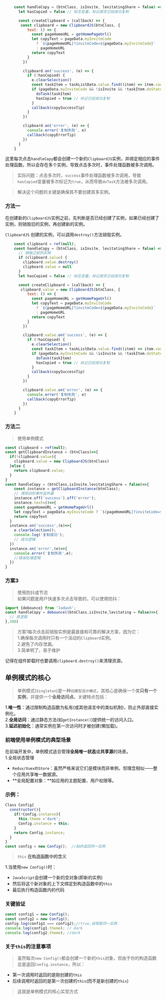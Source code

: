 ```javascript
    const handleCopy = (btnClass, isInvite, levitatingShare = false) => {
      let hasCopied = false // 标志变量，标记是否已经成功复制

      const createClipboard = (callback) => {
       const clipboard = new ClipboardJS(btnClass, {
          text: () => {
            const pageHomeURL = getHomePageUrl()
            let copyText = pageData.myInviteCode
              ? `${pageHomeURL}?inviteCode=${pageData.myInviteCode}`
              : pageHomeURL
            return copyText
          }
        })

        clipboard.on('success', (e) => {
          if (!hasCopied) {
            e.clearSelection()
            const taskItem = taskListData.value.find((item) => item.code === 'SHARE')
            if (pageData.myInviteCode && !isInvite && !taskItem.doStatus) {
              doTask(taskItem)
              hasCopied = true // 标记已经成功复制
            }
            callback(copySuccessTip)
          }
        })

        clipboard.on('error', (e) => {
          console.error('复制失败', e)
          callback(copyErrorTip)
        })
      }
    }
```
这里每次点击`handleCopy`都会创建一个新的`ClipboardJS`实例，并绑定相应的事件处理函数。所以会存在多个实例，导致点击多次时，事件处理函数被多次调用。  
> 实际问题：点击多次时，`success`事件处理函数被多次调用，导致`hasCopied`变量被多次标记为`true`，从而导致`doTask`方法被多次调用。   

> 解决这个问题的关键是确保其不要创建其多实例。   

### 方法一   
在创建新的`ClipboardJS`实例之前，先判断是否已经创建了实例，如果已经创建了实例，则销毁旧的实例，再创建新的实例。

`ClipboardJS` 创建的实例，可以调用`destroy()`方法销毁实例。    
```javascript
    const clipboard = ref(null);
    const handleCopy = (btnClass, isInvite, levitatingShare = false) => {
      // 销毁之前的实例
      if (clipboard.value) {
        clipboard.value.destroy()
        clipboard.value = null
      }
      let hasCopied = false // 标志变量，标记是否已经成功复制

      const createClipboard = (callback) => {
       clipboard.value = new ClipboardJS(btnClass, {
          text: () => {
            const pageHomeURL = getHomePageUrl()
            let copyText = pageData.myInviteCode
              ? `${pageHomeURL}?inviteCode=${pageData.myInviteCode}`
              : pageHomeURL
            return copyText
          }
        })

        clipboard.value.on('success', (e) => {
          if (!hasCopied) {
            e.clearSelection()
            const taskItem = taskListData.value.find((item) => item.code === 'SHARE')
            if (pageData.myInviteCode && !isInvite && !taskItem.doStatus) {
              doTask(taskItem)
              hasCopied = true // 标记已经成功复制
            }
            callback(copySuccessTip)
          }
        })

        clipboard.value.on('error', (e) => {
          console.error('复制失败', e)
          callback(copyErrorTip)
        })
      }
    }

```
### 方法二
> 使用单例模式  
```javascript
const clipboard = ref(null);
const getClipboardInstance = (btnClass)=>{
  if(!clipboard.value){
    clipboard.value = new ClipboardJS(btnClass)
  }else {
    return clipboard.value;
  }
}
const handleCopy = (btnClass,isInvite,levitatingShare = false)=>{
    const instance = getClipboardInstance(btnClass);
    // 清除旧的事件监听器  
    instance.off('success').off('error');   
    instance.text=()=>{
    const pageHomeURL = getHomePageUrl()
    let copyText = pageData.myInviteCode ? `${pageHomeURL}?inviteCode=${pageData.myInviteCode}`: pageHomeURL
    return copyText
  }
  instance.on('success',(e)=>{
    e.clearSelection();
    console.log('复制成功');
    // 成功逻辑
  })
  instance.on('error',(e)=>{
    console.error('复制失败',e);
    //错误处理逻辑
  })
}
```  
### 方案3
> 使用防抖或节流  
如果问题是用户快速多次点击导致的，可以使用防抖：   
  ```javascript
  import {debounce} from 'lodash';
  const handleCopy = debounce((btnClass,isInvite,levitating = false)=>{
    // 原逻辑
  },300)
  ```  
  > 方案1每次点击前销毁实例是最直接和可靠的解决方案，因为它：  
1.确保每次调用时只有一个活动的`Clipboard`实例。  
2.避免了内存泄漏。  
3.简单明了，易于维护  

记得在组件卸载时也要调用`clipboard.destroy()`来清理资源。

## 单例模式的核心
> 单例模式(`Singleton`)是一种`创建型设计模式`，其核心是确保一个类**只有一个实例**，并提供一个**全局访问点**。关键特点包括：  

1.**唯一性**：通过限制构造函数为私有(或其他语言中的类似机制)，防止外部直接实例化。  
2.**全局访问**：通过静态方法(如`getInstance()`)提供统一的访问入口。   
3.**延迟初始化**：通常实例在第一次访问时才被创建(懒加载)。   
### 前端使用单例模式的典型场景  
在前端开发中，单例模式适合管理**全局唯一状态**或**共享源**的场景。   
1.全局状态管理
+ `Redux/Vuex的Store`：虽然严格来说它们是模块而非单例，但理念相似——整个应用共享唯一数据源。  
+ **全局配置对象：**如应用的主题配置、用户权限等。   
### **示例：**  
```javascript
Class Config{
  constructor(){
    if(!Config.instance){
      this.theme ='dark';
      Config.instance = this;
    }
    return Config.instance;
  }
}
const config = new Config();  //始终返回同一实例 
```  
> `this` **在构造函数中的含义**   

1.当使用`new Config()`时：
+ `JavaScript`会创建一个新的空对象(即新的实例)
+ 然后将这个新对象的上下文绑定到构造函数中的`this`  
+ 最后执行构造函数内的代码   

### 关键验证 
```javascript
const config1 = new Config();
const config2 = new Config();  
config.log(config1 === config2);//true,说明是同一实例  
console.log(config1.theme); // dark
console.log(config2.theme); //dark
``` 
### 关于`this`的注意事项  
> 虽然每次`new Config()`都会创建一个新的`this`对象，但由于你的构造函数总是返回`Config.instance`，所以：  
+ 第一次调用时返回的是刚创建的`this`  
+ 后续调用时返回的是第一次创建的`this`(而不是新创建的`this`)   
>这就是单例模式的核心实现方式



